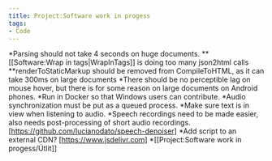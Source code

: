 ```yaml
---
title: Project:Software work in progess
tags:
- Code
---
```


*Parsing should not take 4 seconds on huge documents.
**[[Software:Wrap in tags|WrapInTags]] is doing too many json2html calls
**renderToStaticMarkup should be removed from CompileToHTML, as it can take 300ms on large documents
*There should be no perceptible lag on mouse hover, but there is for some reason on large documents on Android phones.
*Run in Docker so that Windows users can contribute.
*Audio synchronization must be put as a queued process.
*Make sure text is in view when listening to audio.
*Speech recordings need to be made easier, also needs post-processing of short audio recordings. [https://github.com/lucianodato/speech-denoiser]
*Add script to an external CDN? [https://www.jsdelivr.com]
*[[Project:Software work in progess/Útlit]]
